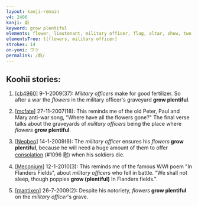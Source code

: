 ```yaml
---
layout: kanji-remain
v4: 2406
kanji: 蔚
keyword: grow plentiful
elements: flower, lieutenant, military officer, flag, altar, show, two, small, glue
elementsTree: t(flowers, military officer)
strokes: 14
on-yomi: ウツ
permalink: /蔚/
---
```


## Koohii stories: 

1) [<a href="http://kanji.koohii.com/profile/cb4960">cb4960</a>] 9-1-2009(37): <em>Military officers</em> make for good fertilizer. So after a war the <em>flowers</em> in the military officer&#039;s graveyard <strong>grow plentiful</strong>.

2) [<a href="http://kanji.koohii.com/profile/mcfate">mcfate</a>] 27-11-2007(18): This reminds me of the old Peter, Paul and Mary anti-war song, &quot;Where have all the flowers gone?&quot; The final verse talks about the graveyards of <em>military officers</em> being the place where <em>flowers</em> <strong>grow plentiful</strong>.

3) [<a href="http://kanji.koohii.com/profile/Neobeo">Neobeo</a>] 14-1-2009(6): The <em>military officer</em> ensures his <em>flowers</em><strong> grow plentiful</strong>, because he will need a huge amount of them to offer <a href="../v4/1096.html">consolation</a> (#1096 慰) when his soldiers die.

4) [<a href="http://kanji.koohii.com/profile/Meconium">Meconium</a>] 12-1-2010(3): This reminds me of the famous WWI poem &quot;In Flanders Fields&quot;, about <em>military officers</em> who fell in battle. &quot;We shall not sleep, though poppies <strong>grow (plentiful)</strong> In Flanders fields.&quot;.

5) [<a href="http://kanji.koohii.com/profile/mantixen">mantixen</a>] 26-7-2009(2): Despite his notoriety, <em>flowers</em><strong> grow plentiful</strong> on the <em>military officer</em>&#039;s grave.

